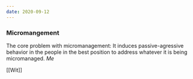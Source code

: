 ```yaml
---
date: 2020-09-12
---
```


### Micromangement

The core problem with micromanagement: It induces passive-agressive behavior in the people in the best position to address whatever it is being micromanaged. *Me*

[[Wit]]
